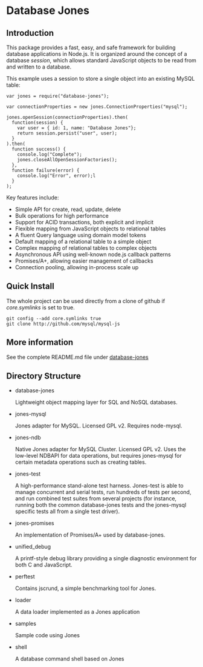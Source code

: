 Database Jones
==============

Introduction
------------
This package provides a fast, easy, and safe framework for building 
database applications in Node.js.  It is organized around the concept
of a database *session*, which allows standard JavaScript objects to be
read from and written to a database.

This example uses a session to store a single object into an existing MySQL table:
```
var jones = require("database-jones");

var connectionProperties = new jones.ConnectionProperties("mysql");

jones.openSession(connectionProperties).then(
  function(session) {
    var user = { id: 1, name: "Database Jones"};
    return session.persist("user", user);
  }
).then(
  function success() { 
    console.log("Complete");
    jones.closeAllOpenSessionFactories();
  },
  function failure(error) { 
    console.log("Error", error);l
  }
);
```

Key features include:

+ Simple API for create, read, update, delete
+ Bulk operations for high performance
+ Support for ACID transactions, both explicit and implicit
+ Flexible mapping from JavaScript objects to relational tables
+ A fluent Query language using domain model tokens
+ Default mapping of a relational table to a simple object 
+ Complex mapping of relational tables to complex objects
+ Asynchronous API using well-known node.js callback patterns
+ Promises/A+, allowing easier management of callbacks
+ Connection pooling, allowing in-process scale up

Quick Install
-------------
The whole project can be used directly from a clone of github if *core.symlinks* 
is set to true.
```
git config --add core.symlinks true
git clone http://github.com/mysql/mysql-js
```

More information
----------------
See the complete README.md file under [database-jones](database-jones/README.md)


Directory Structure
-------------------


* database-jones

  Lightweight object mapping layer for SQL and NoSQL databases.  
  
* jones-mysql

  Jones adapter for MySQL.  Licensed GPL v2.  Requires node-mysql.
  
* jones-ndb

  Native Jones adapter for MySQL Cluster.  Licensed GPL v2. 
  Uses the low-level NDBAPI for data operations, but requires jones-mysql
  for certain metadata operations such as creating tables.

* jones-test

  A high-performance stand-alone test harness.  Jones-test is able to manage
  concurrent and serial tests, run hundreds of tests per second, and run 
  combined test suites from several projects (for instance, running both 
  the common database-jones tests and the jones-mysql specific tests all
  from a single test driver).   
  
* jones-promises

  An implementation of Promises/A+ used by database-jones. 
  
* unified\_debug 

  A printf-style debug library providing a single diagnostic 
  environment for both C and JavaScript. 

* perftest

  Contains jscrund, a simple benchmarking tool for Jones.
  
* loader

  A data loader implemented as a Jones application

* samples 

  Sample code using Jones

* shell

  A database command shell based on Jones


